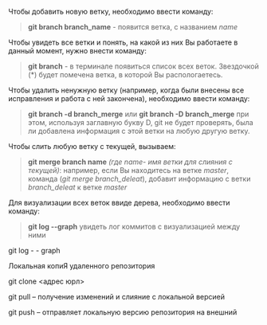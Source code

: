 Чтобы добавить новую ветку, необходимо ввести команду:

> **git branch branch_name** - появится ветка, с названием *name*

Чтобы увидеть все ветки и понять, на какой из них Вы работаете в данный момент, нужно внести команду:
> **git branch** - в терминале появиться список всех веток. Звездочкой (*) будет помечена ветка, в которой Вы распологаетесь.

Чтобы удалить ненужную ветку (например, когда были внесены все исправления и работа с ней закончена), необходимо ввести команду:
> **git branch  -d branch_merge** или **git branch  -D branch_merge**
> при этом, используя заглавную букву D, git не будет проверять, была ли добавлена информация с этой ветки на любую другую ветку.

Чтобы слить любую ветку с текущей, вызываем:

>**git merge branch name** *(где name- имя ветки для слияния с текущей)*:
> например, если Вы находитесь на ветке *master*, команда (*git merge branch_deleat*), добавит информацию с ветки *branch_deleat* к ветке *master* 

Для визуализации всех веток ввиде дерева, необходимо ввести команду:
> **git log --graph**
увидеть лог коммитов с визуализацией между ними

git log - - graph

Локальная копиЯ удаленного репозитория

git clone <адрес юрл>

git pull – получение изменений и слияние с локальной версией

git push – отправляет локальную версию репозитория на внешний
